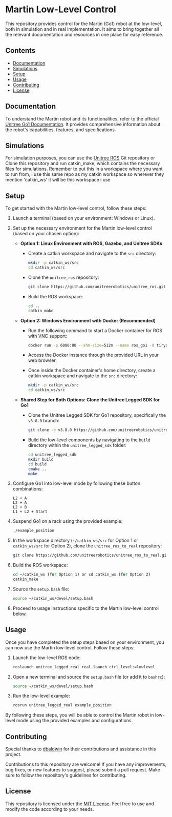 # Martin Low-Level Control

This repository provides control for the Martin (Go1) robot at the low-level, both in simulation and in real implementation. It aims to bring together all the relevant documentation and resources in one place for easy reference.

## Contents

- [Documentation](#documentation)
- [Simulations](#simulations)
- [Setup](#setup)
- [Usage](#usage)
- [Contributing](#contributing)
- [License](#license)

## Documentation

To understand the Martin robot and its functionalities, refer to the official [Unitree Go1 Documentation](https://docs.trossenrobotics.com/unitree_go1_docs/downloads.html). It provides comprehensive information about the robot's capabilities, features, and specifications.

## Simulations

For simulation purposes, you can use the [Unitree ROS](https://github.com/unitreerobotics/unitree_ros) Git repository or  Clone this repository and run catkin_make, which contains the necessary files for simulations. Remember to put this in a workspace where you want to run from, i use this same repo as my catkin workspace so wherever they mention 'catkin_ws' it will be this workspace i use


## Setup

To get started with the Martin low-level control, follow these steps:

1. Launch a terminal (based on your environment: Windows or Linux).

2. Set up the necessary environment for the Martin low-level control (based on your chosen option):

   - **Option 1: Linux Environment with ROS, Gazebo, and Unitree SDKs**
   
     - Create a catkin workspace and navigate to the `src` directory:
     
       ```bash
       mkdir -p catkin_ws/src
       cd catkin_ws/src
       ```

     - Clone the `unitree_ros` repository:
     
       ```bash
       git clone https://github.com/unitreerobotics/unitree_ros.git
       ```
       
     - Build the ROS workspace:
     
       ```bash
       cd ..
       catkin_make
       ```

   - **Option 2: Windows Environment with Docker (Recommended)**
   
     - Run the following command to start a Docker container for ROS with VNC support:
     
       ```bash
       docker run -p 6080:80 --shm-size=512m --name ros_go1 -d tiryoh/ros-desktop-vnc:melodic
       ```
       
     - Access the Docker instance through the provided URL in your web browser.
     
     - Once inside the Docker container's home directory, create a catkin workspace and navigate to the `src` directory:
     
       ```bash
       mkdir -p catkin_ws/src
       cd catkin_ws/src
       ```
     
   - **Shared Step for Both Options: Clone the Unitree Legged SDK for Go1**
   
     - Clone the Unitree Legged SDK for Go1 repository, specifically the `v3.8.0` branch:
   
       ```bash
       git clone -b v3.8.0 https://github.com/unitreerobotics/unitree_legged_sdk.git
       ```
       
     - Build the low-level components by navigating to the `build` directory within the `unitree_legged_sdk` folder:
   
       ```bash
       cd unitree_legged_sdk
       mkdir build
       cd build
       cmake ..
       make
       ```

3. Configure Go1 into low-level mode by following these button combinations:

   ```
   L2 + A
   L2 + A
   L2 + B
   L1 + L2 + Start
   ```

4. Suspend Go1 on a rack using the provided example:

   ```bash
   ./example_position
   ```

5. In the workspace directory (`~/catkin_ws/src` for Option 1 or `catkin_ws/src` for Option 2), clone the `unitree_ros_to_real` repository:

   ```bash
   git clone https://github.com/unitreerobotics/unitree_ros_to_real.git
   ```

6. Build the ROS workspace:

   ```bash
   cd ~/catkin_ws (for Option 1) or cd catkin_ws (for Option 2)
   catkin_make
   ```

7. Source the `setup.bash` file:

   ```bash
   source ~/catkin_ws/devel/setup.bash
   ```

8. Proceed to usage instructions specific to the Martin low-level control below.



## Usage

Once you have completed the setup steps based on your environment, you can now use the Martin low-level control. Follow these steps:

1. Launch the low-level ROS node:

   ```bash
   roslaunch unitree_legged_real real.launch ctrl_level:=lowlevel
   ```

2. Open a new terminal and source the `setup.bash` file (or add it to `bashrc`):

   ```bash
   source ~/catkin_ws/devel/setup.bash
   ```

3. Run the low-level example:

   ```bash
   rosrun unitree_legged_real example_position
   ```

By following these steps, you will be able to control the Martin robot in low-level mode using the provided examples and configurations.

## Contributing

Special thanks to [dbaldwin](https://github.com/dbaldwin) for their contributions and assistance in this project.

Contributions to this repository are welcome! If you have any improvements, bug fixes, or new features to suggest, please submit a pull request. Make sure to follow the repository's guidelines for contributing.

## License

This repository is licensed under the [MIT License](LICENSE). Feel free to use and modify the code according to your needs.
